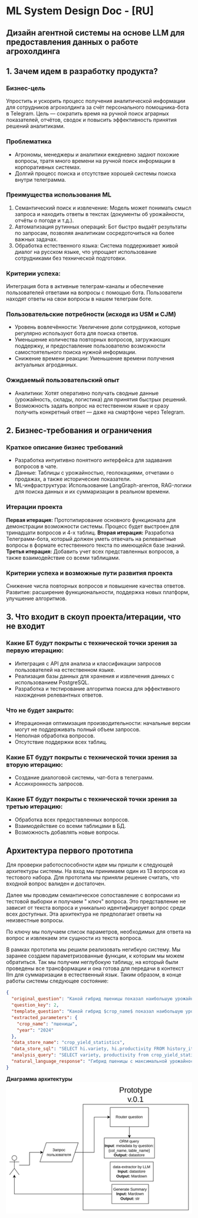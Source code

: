 # ML System Design Doc - [RU]
## Дизайн агентной системы на основе LLM для предоставления данных о работе агрохолдинга
## 1. Зачем идем в разработку продукта?
### Бизнес-цель

Упростить и ускорить процесс получения аналитической информации для сотрудников агрохолдинга за счёт персонального помощника-бота в Telegram. Цель — сократить время на ручной поиск аграрных показателей, отчётов, сводок и повысить эффективность принятия решений аналитиками.

### Проблематика

- Агрономы, менеджеры и аналитики ежедневно задают похожие вопросы, тратя много времени на ручной поиск информации в корпоративных системах.
- Долгий процесс поиска и отсутствие хорошей системы поиска внутри телеграмма.

### Преимущества использования ML

1. Семантический поиск и извлечение: Модель может понимать смысл запроса и находить ответы в текстах (документы об урожайности, отчёты о погоде и т.д.).
2. Автоматизация рутинных операций: Бот быстро выдаёт результаты по запросам, позволяя аналитикам сосредоточиться на более важных задачах.
3. Обработка естественного языка: Система поддерживает живой диалог на русском языке, что упрощает использование сотрудниками без технической подготовки.


### Критерии успеха:

Интеграция бота в активные телеграм-каналы и обеспечение пользователей ответами на вопросы с помощью бота.
Пользователи находят ответы на свои вопросы в нашем телеграм боте.

### Пользовательские потребности (исходя из USM и CJM)

- Уровень вовлечённости: Увеличение доли сотрудников, которые регулярно используют бота для поиска ответов.
- Уменьшение количества повторных вопросов, загружающих поддержку, и предоставление 
пользователю возможности самостоятельного поиска нужной информации.
- Снижение времени реакции: Уменьшение времени получения актуальных агроданных.

### Ожидаемый пользовательский опыт

- Аналитики: Хотят оперативно получать сводные данные (урожайность, склады, логистика) для принятия быстрых решений.
- Возможность задать вопрос на естественном языке и сразу получить конкретный ответ — даже на смартфоне через Telegram.

## 2. Бизнес-требования и ограничения
### Краткое описание бизнес требований

- Разработка интуитивно понятного интерфейса для задавания вопросов в чате.
- Данные: Таблицы с урожайностью, геолокациями, отчетами о продажах, а также исторические показатели.
- ML-инфраструктура: Использование LangGraph-агентов, RAG-логики для поиска данных и их суммаризации в реальном времени.

### Итерации проекта 

**Первая итерация:**
Прототипирование основного функционала для демонстрации возможности системы. Процесс будет выстроен для тринадцати вопросов и 4-х таблиц.
**Вторая итерация:**
Разработка Телеграмм-бота, который должен уметь отвечать на релевантные вопросы в формате естественного текста по имеющейся базе знаний.
**Третья итерация:**
Добавить учет всех представленных вопросов, а также взаимодействие со всеми таблицами.

### Критерии успеха и возможные пути развития проекта
Снижение числа повторных вопросов и повышение качества ответов.
Развитие: расширение функциональности, поддержка новых платформ, улучшение алгоритмов.

## 3. Что входит в скоуп проекта/итерации, что не входит
### Какие БТ будут покрыты с технической точки зрения за первую итерацию:
- Интеграция с API для анализа и классификации запросов пользователей на естественном языке.
- Реализация базы данных для хранения и извлечения данных с использованием PostgreSQL.
- Разработка и тестирование алгоритма поиска для эффективного нахождения релевантных ответов.
### Что не будет закрыто:
- Итерационная оптимизация производительности: начальные версии могут не поддерживать полный объем запросов.
- Неполная обработка вопросов.
- Отсутствие поддержки всех таблиц.
### Какие БТ будут покрыты с технической точки зрения за вторую итерацию:
 - Создание диалоговой системы, чат-бота в телеграмм.
 - Ассинхронность запросов.
### Какие БТ будут покрыты с технической точки зрения за третью итерацию:
- Обработка всех предоставленных вопросов.
- Взаимодействие со всеми таблицами в БД.
- Возможность добавлять новые вопросы.

## Архитектура первого прототипа

Для проверки работоспособности идеи мы пришли к следующей архитектуры системы. На вход
мы принимаем один из 13 вопросов из тестового набора. Для прототипа мы приняли решение
считать, что входной вопрос валиден и достаточен. 

Далее мы проводим семантическое сопоставление с вопросами из тестовой выборки и получаем "
ключ" вопроса. Это представление не зависит от текста вопроса и уникально идентифицирует
вопрос среди всех доступных. Эта архитектура не предполагает ответы на неизвестные
вопросы.  

По ключу мы получаем список параметров, необходимых для ответа на вопрос и извлекаем 
эти сущности из текста вопроса. 

В рамках прототипа мы решили реализовать негибкую систему. Мы заранее создаем 
параметризованные функции, к которым мы можем обратиться. Так мы получим неглубокую 
таблицу, на который были проведены все трансформации и она готова для передачи в 
контекст llm для суммаризации в естественный язык.
Таким образом, в конце работы системы следующее состояние:

```json
{
  "original_question": "Какой гибрид пшеницы показал наибольшую урожайность в сезоне 2024?",
  "question_key": 2,
  "template_question": "Какой гибрид $crop_name$ показал наибольшую урожайность в сезоне $year$?",
  "extracted_parameters": {
    "crop_name": "пшеницы",
    "year": "2024"
  },
  "data_store_name": "crop_yield_statistics",
  "data_store_sql": "SELECT hi.variety, hi.productivity FROM history_items AS hi JOIN crops AS c ON hi.crop_id = c.id WHERE hi.year = 2024 AND c.name ILIKE '%пшеница%' AND hi.productivity IS NOT NULL",
  "analysis_query": "SELECT variety, productivity from crop_yield_statistics ORDER BY hi.productivity DESC LIMIT 1;",
  "natural_language_response": "Гибрид пшеницы с максимальной урожайностью в сезоне: 2024: Гибрид: Алексеич, Урожайность: 52.5 ц/га"
}
```

**Диаграмма архитектуры**
![diagram](media/proto_plan.jpeg)

